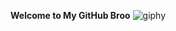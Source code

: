 **Welcome to My GitHub Broo**
![giphy](https://github.com/ryuuunothuman/ryuuunothuman/assets/113505800/741a63db-aa1e-4ef4-a463-82967612ca61)



